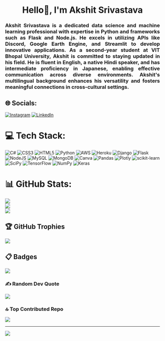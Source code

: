<h1 align="center">Hello👋, I'm Akshit Srivastava</h1>
<h3 align="justify">Akshit Srivastava is a dedicated data science and machine learning professional with expertise in Python and frameworks such as Flask and Node.js. He excels in utilizing APIs like Discord, Google Earth Engine, and Streamlit to develop innovative applications. As a second-year student at VIT Bhopal University, Akshit is committed to staying updated in his field. He is fluent in English, a native Hindi speaker, and has intermediate proficiency in Japanese, enabling effective communication across diverse environments. Akshit's multilingual background enhances his versatility and fosters meaningful connections in cross-cultural settings.</h3>


## 🌐 Socials:
[![Instagram](https://img.shields.io/badge/Instagram-%23E4405F.svg?logo=Instagram&logoColor=white)](https://instagram.com/akshitsrivastava04) [![LinkedIn](https://img.shields.io/badge/LinkedIn-%230077B5.svg?logo=linkedin&logoColor=white)](https://linkedin.com/in/https://www.linkedin.com/in/akshit-srivastava-440b77229/) 

# 💻 Tech Stack:
![C#](https://img.shields.io/badge/c%23-%23239120.svg?style=flat&logo=c-sharp&logoColor=white) ![CSS3](https://img.shields.io/badge/css3-%231572B6.svg?style=flat&logo=css3&logoColor=white) ![HTML5](https://img.shields.io/badge/html5-%23E34F26.svg?style=flat&logo=html5&logoColor=white) ![Python](https://img.shields.io/badge/python-3670A0?style=flat&logo=python&logoColor=ffdd54) ![AWS](https://img.shields.io/badge/AWS-%23FF9900.svg?style=flat&logo=amazon-aws&logoColor=white) ![Heroku](https://img.shields.io/badge/heroku-%23430098.svg?style=flat&logo=heroku&logoColor=white) ![Django](https://img.shields.io/badge/django-%23092E20.svg?style=flat&logo=django&logoColor=white) ![Flask](https://img.shields.io/badge/flask-%23000.svg?style=flat&logo=flask&logoColor=white) ![NodeJS](https://img.shields.io/badge/node.js-6DA55F?style=flat&logo=node.js&logoColor=white) ![MySQL](https://img.shields.io/badge/mysql-%2300f.svg?style=flat&logo=mysql&logoColor=white) ![MongoDB](https://img.shields.io/badge/MongoDB-%234ea94b.svg?style=flat&logo=mongodb&logoColor=white) ![Canva](https://img.shields.io/badge/Canva-%2300C4CC.svg?style=flat&logo=Canva&logoColor=white) ![Pandas](https://img.shields.io/badge/pandas-%23150458.svg?style=flat&logo=pandas&logoColor=white) ![Plotly](https://img.shields.io/badge/Plotly-%233F4F75.svg?style=flat&logo=plotly&logoColor=white) ![scikit-learn](https://img.shields.io/badge/scikit--learn-%23F7931E.svg?style=flat&logo=scikit-learn&logoColor=white) ![SciPy](https://img.shields.io/badge/SciPy-%230C55A5.svg?style=flat&logo=scipy&logoColor=%white) ![TensorFlow](https://img.shields.io/badge/TensorFlow-%23FF6F00.svg?style=flat&logo=TensorFlow&logoColor=white) ![NumPy](https://img.shields.io/badge/numpy-%23013243.svg?style=flat&logo=numpy&logoColor=white) ![Keras](https://img.shields.io/badge/Keras-%23D00000.svg?style=flat&logo=Keras&logoColor=white)
# 📊 GitHub Stats:
![](https://github-readme-stats.vercel.app/api?username=restlesshornet&theme=dark&hide_border=false&include_all_commits=false&count_private=false)<br/>
![](https://github-readme-streak-stats.herokuapp.com/?user=restlesshornet&theme=dark&hide_border=false)<br/>
![](https://github-readme-stats.vercel.app/api/top-langs/?username=restlesshornet&theme=dark&hide_border=false&include_all_commits=false&count_private=false&layout=compact)

## 🏆 GitHub Trophies
![](https://github-profile-trophy.vercel.app/?username=restlesshornet&theme=radical&no-frame=false&no-bg=true&margin-w=4)

## 📋 Badges 
[![](https://holopin.me/restlesshornet)](https://holopin.io/@restlesshornet)

### ✍️ Random Dev Quote
![](https://quotes-github-readme.vercel.app/api?type=horizontal&theme=radical)

### 🔝 Top Contributed Repo
![](https://github-contributor-stats.vercel.app/api?username=restlesshornet&limit=5&theme=dark&combine_all_yearly_contributions=true)

---
[![](https://visitcount.itsvg.in/api?id=restlesshornet&icon=0&color=0)](https://visitcount.itsvg.in)

<!-- Proudly created with GPRM ( https://gprm.itsvg.in ) -->

